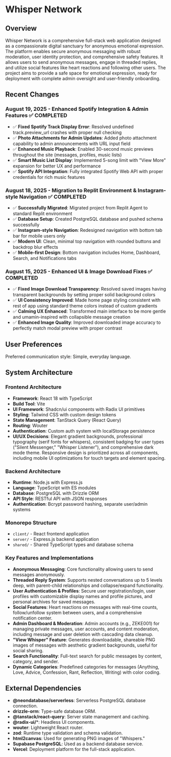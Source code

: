 # Whisper Network

## Overview
Whisper Network is a comprehensive full-stack web application designed as a compassionate digital sanctuary for anonymous emotional expression. The platform enables secure anonymous messaging with robust moderation, user identity protection, and comprehensive safety features. It allows users to send anonymous messages, engage in threaded replies, and utilize social features like heart reactions and following other users. The project aims to provide a safe space for emotional expression, ready for deployment with complete admin oversight and user-friendly onboarding.

## Recent Changes

### August 19, 2025 - Enhanced Spotify Integration & Admin Features ✅ COMPLETED
- ✅ **Fixed Spotify Track Display Error**: Resolved undefined track.preview_url crashes with proper null checking
- ✅ **Photo Attachments for Admin Updates**: Added photo attachment capability to admin announcements with URL input field
- ✅ **Enhanced Music Playback**: Enabled 30-second music previews throughout the site (messages, profiles, music lists)
- ✅ **Smart Music List Display**: Implemented 5-song limit with "View More" expansion for better UX and performance
- ✅ **Spotify API Integration**: Fully integrated Spotify Web API with proper credentials for rich music features

### August 18, 2025 - Migration to Replit Environment & Instagram-style Navigation ✅ COMPLETED
- ✅ **Successfully Migrated**: Migrated project from Replit Agent to standard Replit environment
- ✅ **Database Setup**: Created PostgreSQL database and pushed schema successfully 
- ✅ **Instagram-style Navigation**: Redesigned navigation with bottom tab bar for mobile users only
- ✅ **Modern UI**: Clean, minimal top navigation with rounded buttons and backdrop blur effects
- ✅ **Mobile-first Design**: Bottom navigation includes Home, Dashboard, Search, and Notifications tabs

### August 15, 2025 - Enhanced UI & Image Download Fixes ✅ COMPLETED
- ✅ **Fixed Image Download Transparency**: Resolved saved images having transparent backgrounds by setting proper solid background colors
- ✅ **UI Consistency Improved**: Made home page styling consistent with rest of app using standard theme colors instead of custom gradients  
- ✅ **Calming UX Enhanced**: Transformed main interface to be more gentle and umamin-inspired with collapsible message creation
- ✅ **Enhanced Image Quality**: Improved downloaded image accuracy to perfectly match modal preview with proper contrast

## User Preferences
Preferred communication style: Simple, everyday language.

## System Architecture
### Frontend Architecture
- **Framework**: React 18 with TypeScript
- **Build Tool**: Vite
- **UI Framework**: Shadcn/ui components with Radix UI primitives
- **Styling**: Tailwind CSS with custom design tokens
- **State Management**: TanStack Query (React Query)
- **Routing**: Wouter
- **Authentication**: Custom auth system with localStorage persistence
- **UI/UX Decisions**: Elegant gradient backgrounds, professional typography (serif fonts for whispers), consistent badging for user types ("Silent Messenger," "Whisper Listener"), and comprehensive dark mode theme. Responsive design is prioritized across all components, including mobile UI optimizations for touch targets and element spacing.

### Backend Architecture
- **Runtime**: Node.js with Express.js
- **Language**: TypeScript with ES modules
- **Database**: PostgreSQL with Drizzle ORM
- **API Style**: RESTful API with JSON responses
- **Authentication**: Bcrypt password hashing, separate user/admin systems

### Monorepo Structure
- `client/` - React frontend application
- `server/` - Express.js backend application
- `shared/` - Shared TypeScript types and database schema

### Key Features and Implementations
- **Anonymous Messaging**: Core functionality allowing users to send messages anonymously.
- **Threaded Reply System**: Supports nested conversations up to 5 levels deep, with parent-child relationships and collapse/expand functionality.
- **User Authentication & Profiles**: Secure user registration/login, user profiles with customizable display names and profile pictures, and personal archives for saved messages.
- **Social Features**: Heart reactions on messages with real-time counts, follow/unfollow system between users, and a comprehensive notification center.
- **Admin Dashboard & Moderation**: Admin accounts (e.g., ZEKE001) for managing private messages, user accounts, and content moderation, including message and user deletion with cascading data cleanup.
- **"View Whisper" Feature**: Generates downloadable, shareable PNG images of messages with aesthetic gradient backgrounds, useful for social sharing.
- **Search Functionality**: Full-text search for public messages by content, category, and sender.
- **Dynamic Categories**: Predefined categories for messages (Anything, Love, Advice, Confession, Rant, Reflection, Writing) with color coding.

## External Dependencies
- **@neondatabase/serverless**: Serverless PostgreSQL database connection.
- **drizzle-orm**: Type-safe database ORM.
- **@tanstack/react-query**: Server state management and caching.
- **@radix-ui/***: Headless UI components.
- **wouter**: Lightweight React router.
- **zod**: Runtime type validation and schema validation.
- **html2canvas**: Used for generating PNG images of "Whispers."
- **Supabase PostgreSQL**: Used as a backend database service.
- **Vercel**: Deployment platform for the full-stack application.